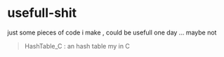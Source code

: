 # usefull-shit
just some pieces of code i make , could be usefull one day  ... maybe not


> HashTable_C : an hash table my in C
